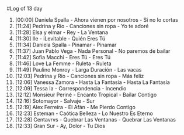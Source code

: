 #Log of 13 day

1. [00:00] Daniela Spalla - Ahora vienen por nosotros - Si no lo cortas
1. [11:24] Pedrina y Rio - Canciones sin ropa - Yo te adoré
1. [11:28] Elsa y elmar - Rey - La Ventana
1. [11:30] Ile - iLevitable - Quién Eres Tú
1. [11:34] Daniela Spalla - Pinamar - Pinamar
1. [11:37] Juan Pablo Vega - Nada Personal - No paremos de bailar
1. [11:42] Sofia Macchi - Eres Tú - Eres Tú
1. [11:46] Love La Femme - Ruleta - Ruleta
1. [11:49] Paulino Monroy - Larga Duración - Las vacas
1. [12:03] Pedrina y Rio - Canciones sin ropa - Más feliz
1. [12:06] Vanessa Zamora - Hasta La Fantasía - Hasta La Fantasía
1. [12:09] Tessa Ia - Correspondencia - Incendio
1. [12:12] Monsieur Periné - Encanto Tropical - Bailar Contigo
1. [12:16] Sotomayor - Salvaje - Sur
1. [12:19] Alex Ferreira - El Afán - Me Pierdo Contigo
1. [12:23] Esteman - Caótica Belleza - Lo Nuestro Es Eterno
1. [12:28] Centavrvs - Quebrar Las Ventanas - Quebrar Las Ventanas
1. [12:33] Gran Sur - Ay, Dolor - Tu Dios
